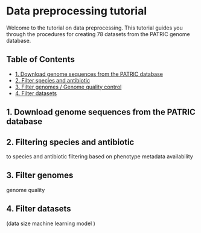 # Data preprocessing tutorial
Welcome to the tutorial on data preprocessing. This tutorial guides you through the procedures for creating 78 datasets from the PATRIC genome database.

## Table of Contents
- [1. Download genome sequences from the PATRIC database](#1) 
- [2. Filter species and antibiotic](#2) 
- [3. Filter genomes / Genome quality control](#3)
- [4. Filter datasets](#3)
    
## <a name="1"></a>1. Download genome sequences from the PATRIC database





## <a name="2"></a>2. Filtering species and antibiotic

 to species and antibiotic filtering based on phenotype metadata availability

## <a name="3"></a>3. Filter genomes

genome quality




## <a name="4"></a>4. Filter datasets


 (data size machine learning model )
